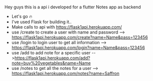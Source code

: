 Hey guys this is a api i developed for a flutter Notes app as backend

- Let's go 🔥
- I've used Flask for building it..
- Make calls to api with https://flask1api.herokuapp.com/
- use /create to create a user with name and password --> https://flask1api.herokuapp.com/create?name=Name&pass=123456
- use /login to login user to get all information --> https://flask1api.herokuapp.com/login?name=Name&pass=123456
- use /add to add note for a specific user -->https://flask1api.herokuapp.com/add?note=buy%20vegetables&name=Name
- use /notes to get all the notes for a user --> https://flask1api.herokuapp.com/notes?name=Saffron
